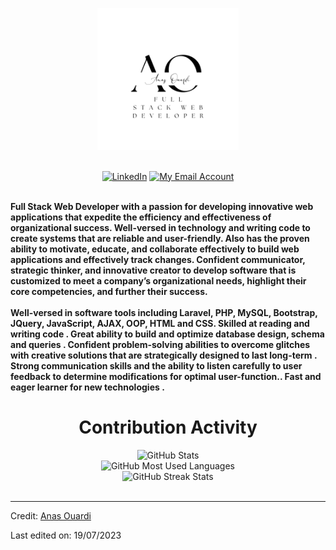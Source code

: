 <div>
    <p align="center"><a href="https://github.com/Anas-Ouardi101"><img width="45%"  alt="Hello, I'm Anas. A full stack web developer" src="./assets/Anas Ouardi.png" /></a></p>
    <!-- <div align=center>
        <img src="https://raw.githubusercontent.com/engsahaly/engsahaly/main/code.gif" alt="GitHub Octocat Drinking a Cup of Coffee" height="400">
    </div> -->
    <br>
    <div align=center>
        <a href="https://www.linkedin.com/in/anas-ouardi-7946b7260/" ><img src="https://img.shields.io/badge/Linkedin-0077b5?style=flat&logo=linkedin" alt="LinkedIn" /></a>
        <!-- <a href="https://bit.ly/3NbatW9"><img src="https://img.shields.io/badge/Youtube-My%20Youtube%20Channel-red" alt="Youtube" /></a> -->
        <!-- <a href="https://mahmoudanwar.com/"><img src="https://img.shields.io/badge/Website-My%20Website-blue" alt="My Website" /></a> -->
        <a href="mailto:Anas-Ouardi101@gmail.com"><img src="https://img.shields.io/badge/Email-My%20Email%20Address-orange" alt="My Email Account" /></a>
    </div>
    <div align=left>
        <br>
        <p>
            <strong>
                Full Stack Web Developer with a passion for developing innovative web applications that expedite the efficiency and effectiveness of organizational success. Well-versed in technology and writing code to create systems that are reliable and user-friendly. Also has the proven ability to motivate, educate, and collaborate effectively to build web applications and effectively track changes. Confident communicator, strategic thinker, and innovative creator to develop software that is customized to meet a company’s organizational needs, highlight their core competencies, and further their success.<br><br>
                Well-versed in software tools including Laravel, PHP, MySQL, Bootstrap, JQuery, JavaScript, AJAX, OOP, HTML and CSS. Skilled at reading and writing code . Great ability to build and optimize database design, schema and queries . Confident problem-solving abilities to overcome glitches with creative solutions that are strategically designed to last long-term . Strong communication skills and the ability to listen carefully to user feedback to determine modifications for optimal user-function.. Fast and eager learner for new technologies . 
            </strong>
        </p>
    </div>
    <div align=center>
        <h1>Contribution Activity</h1>
        <img src="https://github-readme-stats.vercel.app/api?username=Anas-Ouardi101&title_color=6FDA44&text_color=FFFFFF&show_icons=true&icon_color=6FDA44&include_all_commits=true&count_private=true&theme=dark" alt="GitHub Stats" height="200" />
        <br>
        <img src="https://github-readme-stats.vercel.app/api/top-langs?username=Anas-Ouardi101&layout=compact&title_color=6FDA44&text_color=FFFFFF&theme=dark" alt="GitHub Most Used Languages" height="200" />
        <br>
        <img src="https://github-readme-streak-stats.herokuapp.com/?user=Anas-Ouardi101&theme=dark&date_format=j%20M%5B%20Y%5D&currStreakLabel=6FDA44&fire=6FDA44&ring=6FDA44" alt="GitHub Streak Stats" height="200" />
        <br>
        <br>
    </div>
</div>


------

Credit: [Anas Ouardi](https://github.com/Anas-Ouardi101)

Last edited on: 19/07/2023
